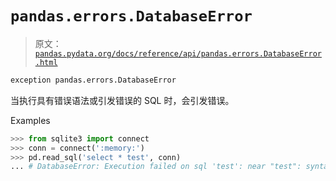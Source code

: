 # `pandas.errors.DatabaseError`

> 原文：[`pandas.pydata.org/docs/reference/api/pandas.errors.DatabaseError.html`](https://pandas.pydata.org/docs/reference/api/pandas.errors.DatabaseError.html)

```py
exception pandas.errors.DatabaseError
```

当执行具有错误语法或引发错误的 SQL 时，会引发错误。

Examples

```py
>>> from sqlite3 import connect
>>> conn = connect(':memory:')
>>> pd.read_sql('select * test', conn) 
... # DatabaseError: Execution failed on sql 'test': near "test": syntax error 
```
